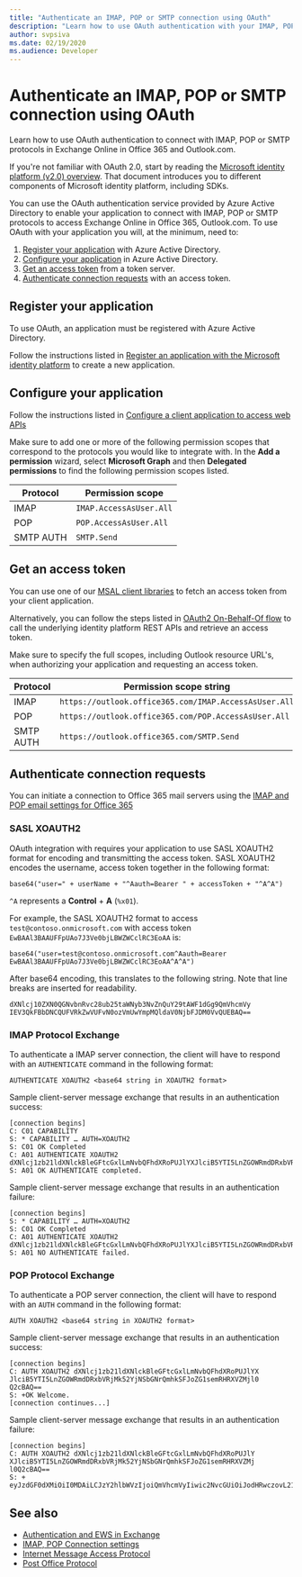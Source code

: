 ```yaml
---
title: "Authenticate an IMAP, POP or SMTP connection using OAuth"
description: "Learn how to use OAuth authentication with your IMAP, POP, and SMTP applications."
author: svpsiva
ms.date: 02/19/2020
ms.audience: Developer
---
```


# Authenticate an IMAP, POP or SMTP connection using OAuth

Learn how to use OAuth authentication to connect with IMAP, POP or SMTP protocols in Exchange Online in Office 365 and Outlook.com.

If you're not familiar with OAuth 2.0, start by reading the [Microsoft identity platform (v2.0) overview](/azure/active-directory/develop/v2-overview). That document introduces you to different components of Microsoft identity platform, including SDKs.

You can use the OAuth authentication service provided by Azure Active Directory to enable your application to connect with IMAP, POP or SMTP protocols to access Exchange Online in Office 365, Outlook.com. To use OAuth with your application you will, at the minimum, need to:

1. [Register your application](#register-your-application) with Azure Active Directory.
1. [Configure your application](#configure-your-application) in Azure Active Directory.
1. [Get an access token](#get-an-access-token) from a token server.
1. [Authenticate connection requests](#authenticate-connection-requests) with an access token.

## Register your application

To use OAuth, an application must be registered with Azure Active Directory.

Follow the instructions listed in [Register an application with the Microsoft identity platform](/azure/active-directory/develop/quickstart-register-app) to create a new application.

## Configure your application

Follow the instructions listed in [Configure a client application to access web APIs](/azure/active-directory/develop/quickstart-configure-app-access-web-apis)

Make sure to add one or more of the following permission scopes that correspond to the protocols you would like to integrate with. In the **Add a permission** wizard, select **Microsoft Graph** and then **Delegated permissions** to find the following permission scopes listed.

| Protocol  | Permission scope        |
|-----------|-------------------------|
| IMAP      | `IMAP.AccessAsUser.All` |
| POP       | `POP.AccessAsUser.All`  |
| SMTP AUTH | `SMTP.Send`             |

## Get an access token

You can use one of our [MSAL client libraries](/azure/active-directory/develop/msal-overview) to fetch an access token from your client application.

Alternatively, you can follow the steps listed in [OAuth2 On-Behalf-Of flow](/azure/active-directory/develop/v2-oauth2-on-behalf-of-flow) to call the underlying identity platform REST APIs and retrieve an access token.

Make sure to specify the full scopes, including Outlook resource URL's, when authorizing your application and requesting an access token. 

| Protocol  | Permission scope string |
|-----------|-------------------------|
| IMAP      | `https://outlook.office365.com/IMAP.AccessAsUser.All` |
| POP       | `https://outlook.office365.com/POP.AccessAsUser.All`  |
| SMTP AUTH | `https://outlook.office365.com/SMTP.Send`             |

## Authenticate connection requests

You can initiate a connection to Office 365 mail servers using the [IMAP and POP email settings for Office 365](https://support.office.com/en-us/article/pop-and-imap-email-settings-for-outlook-8361e398-8af4-4e97-b147-6c6c4ac95353) 

### SASL XOAUTH2

OAuth integration with requires your application to use SASL XOAUTH2 format for encoding and transmitting the access token. SASL XOAUTH2 encodes the username, access token together in the following format:

```text
base64("user=" + userName + "^Aauth=Bearer " + accessToken + "^A^A")
```

`^A` represents a **Control** + **A** (`%x01`).

For example, the SASL XOAUTH2 format to access `test@contoso.onmicrosoft.com` with access token `EwBAAl3BAAUFFpUAo7J3Ve0bjLBWZWCclRC3EoAA` is:

```text
base64("user=test@contoso.onmicrosoft.com^Aauth=Bearer EwBAAl3BAAUFFpUAo7J3Ve0bjLBWZWCclRC3EoAA^A^A")
```

After base64 encoding, this translates to the following string. Note that line breaks are inserted for readability.

```text
dXNlcj10ZXN0QGNvbnRvc28ub25taWNyb3NvZnQuY29tAWF1dGg9QmVhcmVy
IEV3QkFBbDNCQUFVRkZwVUFvN0ozVmUwYmpMQldaV0NjbFJDM0VvQUEBAQ==
```

### IMAP Protocol Exchange

To authenticate a IMAP server connection, the client will have to respond with an `AUTHENTICATE` command in the following format:

```text
AUTHENTICATE XOAUTH2 <base64 string in XOAUTH2 format>
```

Sample client-server message exchange that results in an authentication success:

```text
[connection begins]
C: C01 CAPABILITY
S: * CAPABILITY … AUTH=XOAUTH2
S: C01 OK Completed
C: A01 AUTHENTICATE XOAUTH2 dXNlcj1zb21ldXNlckBleGFtcGxlLmNvbQFhdXRoPUJlYXJlciB5YTI5LnZGOWRmdDRxbVRjMk52YjNSbGNrQmhkSFJoZG1semRHRXVZMjl0Q2cBAQ==
S: A01 OK AUTHENTICATE completed.
```

Sample client-server message exchange that results in an authentication failure:

```text
[connection begins]
S: * CAPABILITY … AUTH=XOAUTH2
S: C01 OK Completed
C: A01 AUTHENTICATE XOAUTH2 dXNlcj1zb21ldXNlckBleGFtcGxlLmNvbQFhdXRoPUJlYXJlciB5YTI5LnZGOWRmdDRxbVRjMk52YjNSbGNrQmhkSFJoZG1semRHRXVZMjl0Q2cBAQ==
S: A01 NO AUTHENTICATE failed.
```

### POP Protocol Exchange

To authenticate a POP server connection, the client will have to respond with an `AUTH` command in the following format:

```text
AUTH XOAUTH2 <base64 string in XOAUTH2 format>
```

Sample client-server message exchange that results in an authentication success:

```text
[connection begins]
C: AUTH XOAUTH2 dXNlcj1zb21ldXNlckBleGFtcGxlLmNvbQFhdXRoPUJlYX
JlciB5YTI5LnZGOWRmdDRxbVRjMk52YjNSbGNrQmhkSFJoZG1semRHRXVZMjl0
Q2cBAQ==
S: +OK Welcome.
[connection continues...]
```

Sample client-server message exchange that results in an authentication failure:

```text
[connection begins]
C: AUTH XOAUTH2 dXNlcj1zb21ldXNlckBleGFtcGxlLmNvbQFhdXRoPUJlY
XJlciB5YTI5LnZGOWRmdDRxbVRjMk52YjNSbGNrQmhkSFJoZG1semRHRXVZMj
l0Q2cBAQ==
S: + eyJzdGF0dXMiOiI0MDAiLCJzY2hlbWVzIjoiQmVhcmVyIiwic2NvcGUiOiJodHRwczovL21haWwuZ29vZ2xlLmNvbS8ifQ==
```

## See also

- [Authentication and EWS in Exchange](../exchange-web-services/authentication-and-ews-in-exchange.md)
- [IMAP, POP Connection settings](https://support.office.com/en-us/article/pop-and-imap-email-settings-for-outlook-8361e398-8af4-4e97-b147-6c6c4ac95353)
- [Internet Message Access Protocol](https://tools.ietf.org/html/rfc3501)
- [Post Office Protocol](https://tools.ietf.org/html/rfc1081)
